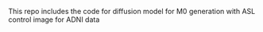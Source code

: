 This repo includes the code for diffusion model for M0 generation with ASL control image for ADNI data
